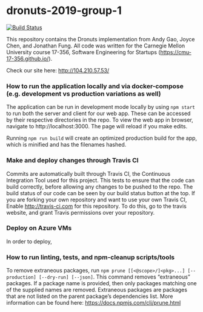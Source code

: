 # dronuts-2019-group-1

[![Build Status](https://travis-ci.com/CMU-17-356/dronuts-2019-group-1.png)](https://travis-ci.com/CMU-17-356/dronuts-2019-group-1)

This repository contains the Dronuts implementation from Andy Gao, Joyce Chen, and Jonathan Fung. All code was written for the Carnegie Mellon University course 17-356, Software Engineering for Startups (https://cmu-17-356.github.io/). 

Check our site here: http://104.210.57.53/

### How to run the application locally and via docker-compose (e.g. development vs production variations as well)
The application can be run in development mode locally by using `npm start` to run both the server and client for our web app. These can be accessed by their respective directories in the repo. To view the web app in browser, navigate to http://localhost:3000. The page will reload if you make edits.

Running `npm run build` will create an optimized production build for the app, which is minified and has the filenames hashed.

### Make and deploy changes through Travis CI
Commits are automatically built through Travis CI, the Continuous Integration Tool used for this project. This tests to ensure that the code can build correctly, before allowing any changes to be pushed to the repo. The build status of our code can be seen by our build status button at the top. If you are forking your own repository and want to use your own Travis CI, Enable http://travis-ci.com for this repository. To do this, go to the travis website, and grant Travis permissions over your repository.


### Deploy on Azure VMs
In order to deploy,

### How to run linting, tests, and npm-cleanup scripts/tools

To remove extraneous packages, run `npm prune [[<@scope>/]<pkg>...] [--production] [--dry-run] [--json]`. This command removes “extraneous” packages. If a package name is provided, then only packages matching one of the supplied names are removed. Extraneous packages are packages that are not listed on the parent package’s dependencies list. More information can be found here: https://docs.npmjs.com/cli/prune.html
